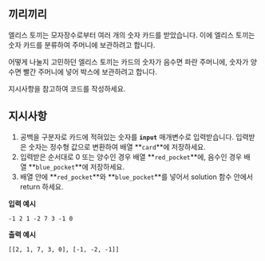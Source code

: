 ## **끼리끼리**

엘리스 토끼는 모자장수로부터 여러 개의 숫자 카드를 받았습니다. 이에 엘리스 토끼는 숫자 카드를 분류하여 주머니에 보관하려고 합니다.

어떻게 나눌지 고민하던 엘리스 토끼는 카드의 숫자가 음수면 파란 주머니에, 숫자가 양수면 빨간 주머니에 넣어 박스에 보관하려고 합니다.

지시사항을 참고하여 코드를 작성하세요.

## **지시사항**

1. 공백을 구분자로 카드에 적혀있는 숫자를 **`input`** 매개변수로 입력받습니다. 입력받은 숫자는 정수형 값으로 변환하여 배열 **`card`**에 저장하세요.
2. 입력받은 순서대로 0 또는 양수인 경우 배열 **`red_pocket`**에, 음수인 경우 배열 **`blue_pocket`**에 저장하세요.
3. 배열 안에 **`red_pocket`**와 **`blue_pocket`**를 넣어서 solution 함수 안에서 return 하세요.

**입력 예시**

```
-1 2 1 -2 7 3 -1 0
```

**출력 예시**

```
[[2, 1, 7, 3, 0], [-1, -2, -1]]
```
